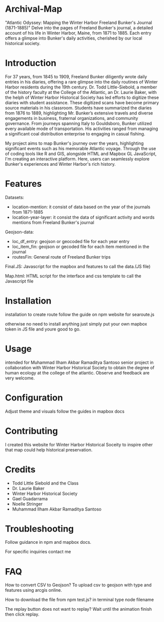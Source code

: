 # Archival-Map
"Atlantic Odyssey: Mapping the Winter Harbor Freeland Bunker's Journal (1871-1885)"
Delve into the pages of Freeland Bunker's journal, a detailed account of his life in Winter Harbor, Maine, from 1871 to 1885. Each entry offers a glimpse into Bunker's daily activities, cherished by our local historical society.

# Introduction
For 37 years, from 1845 to 1909, Freeland Bunker diligently wrote daily entries in his diaries, offering a rare glimpse into the daily routines of Winter Harbor residents during the 19th century. Dr. Todd Little-Siebold, a member of the history faculty at the College of the Atlantic, an Dr. Laurie Baker, with the helph of Winter Harbor Historical Society has led efforts to digitize these diaries with student assistance. These digitized scans have become primary source materials in his classroom. Students have summarized the diaries from 1876 to 1889, highlighting Mr. Bunker’s extensive travels and diverse engagements in business, fraternal organizations, and community governance. From journeys spanning Italy to Gouldsboro, Bunker utilized every available mode of transportation. His activities ranged from managing a significant coal distribution enterprise to engaging in casual fishing.

My project aims to map Bunker's journey over the years, highlighting significant events such as his memorable Atlantic voyage. Through the use of coding tools like R and GIS, alongside HTML and Mapbox GL JavaScript, I'm creating an interactive platform. Here, users can seamlessly explore Bunker's experiences and Winter Harbor's rich history.
# Features
Datasets:
- location-mention: it consist of data based on the year of the journals from 1871-1885
- location-year-layer: it consist the data of significant activity and words mentions from Freeland Bunker's journal

Geojson-data:
- loc_df_entry: geojson or geocoded file for each year entry
- loc_item_fin: geojson or gecoded file for each item mentioned in the journal
- routesFin: General route of Freeland Bunker trips

Final.JS: Javascript for the mapbox and features to call the data.(JS file)

Map.html: HTML script for the interface and css template to call the Javascript file

# Installation
installation to create route follow the guide on npm website for searoute.js

otherwise no need to install anything just simply put your own mapbox token in JS file and youre good to go.

# Usage
intended for Muhammad Ilham Akbar Ramaditya Santoso senior project in collaboration with Winter Harbor Historical Society to obtain the degree of human ecology at the college of the atlantic. Observe and feedback are very welcome.

# Configuration
Adjust theme and visuals follow the guides in mapbox docs

# Contributing
I created this website for Winter Harbor Historical Soceity to inspire other that map could help historical preservation.

# Credits
- Todd Little Siebold and the Class
- Dr. Laurie Baker
- Winter Harbor Historical Society
- Gael Guadarrama
- Noelle Stringer
- Muhammad Ilham Akbar Ramaditya Santoso

# Troubleshooting
Follow guidance in npm and mapbox docs. 

For specific inquiries contact me

# FAQ
How to convert CSV to Geojson? To upload csv to geojson with type and features using arcgis online.

How to download the file from npm test.js? in terminal type node filename

The replay button does not want to replay? Wait until the animation finish then click replay.


